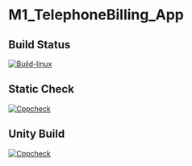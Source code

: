 # M1_TelephoneBilling_App

## Build Status
[![Build-linux](https://github.com/sainimitha/M1_TelephoneBilling_App/actions/workflows/Build-linux.yml/badge.svg)](https://github.com/sainimitha/M1_TelephoneBilling_App/actions/workflows/Build-linux.yml)

## Static Check
[![Cppcheck](https://github.com/sainimitha/M1_TelephoneBilling_App/actions/workflows/Static-check.yml/badge.svg)](https://github.com/sainimitha/M1_TelephoneBilling_App/actions/workflows/Static-check.yml)

## Unity Build

[![Cppcheck](https://github.com/sainimitha/M1_TelephoneBilling_App/actions/workflows/Static-check.yml/badge.svg)](https://github.com/sainimitha/M1_TelephoneBilling_App/actions/workflows/Static-check.yml)

